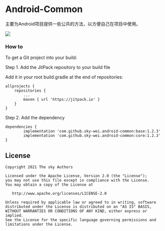 # Android-Common

主要为Android项目提供一些公共的方法，以方便自己在项目中使用。

[![](https://jitpack.io/v/sky-wei/android-common.svg)](https://jitpack.io/#sky-wei/android-common)

### How to

To get a Git project into your build:

Step 1. Add the JitPack repository to your build file

Add it in your root build.gradle at the end of repositories:

```
allprojects {
    repositories {
        ...
        maven { url 'https://jitpack.io' }
    }
}
```

Step 2. Add the dependency

```
dependencies {
        implementation 'com.github.sky-wei.android-common:base:1.2.3'
        implementation 'com.github.sky-wei.android-common:core:1.2.3'
}
```


## License

    Copyright 2021 The sky Authors

    Licensed under the Apache License, Version 2.0 (the "License");
    you may not use this file except in compliance with the License.
    You may obtain a copy of the License at

       http://www.apache.org/licenses/LICENSE-2.0

    Unless required by applicable law or agreed to in writing, software
    distributed under the License is distributed on an "AS IS" BASIS,
    WITHOUT WARRANTIES OR CONDITIONS OF ANY KIND, either express or implied.
    See the License for the specific language governing permissions and
    limitations under the License.